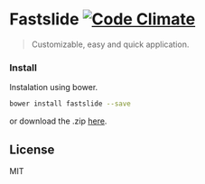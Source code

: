 # Fastslide [![Code Climate](https://codeclimate.com/github/zero-oitocentos/fastslide/badges/gpa.svg)](https://codeclimate.com/github/zero-oitocentos/fastslide)

> Customizable, easy and quick application.

### Install
Instalation using bower.
```bash
bower install fastslide --save
```
or download the .zip [here](https://github.com/zero-oitocentos/fastslide/archive/master.zip).

## License

MIT